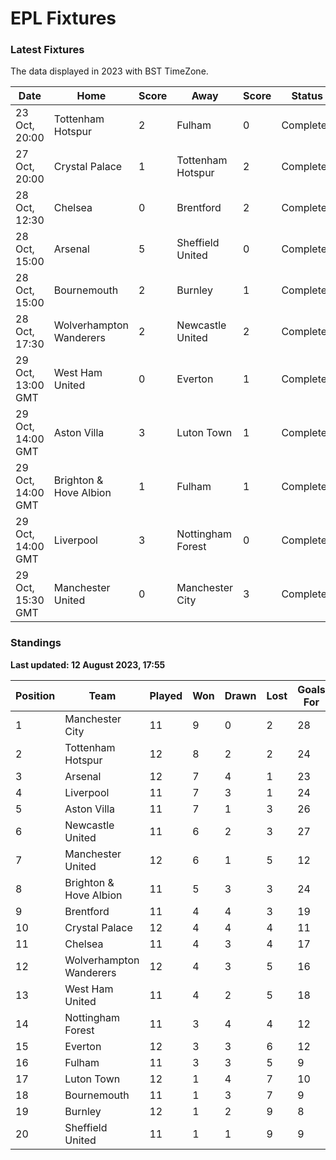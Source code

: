 # EPL Fixtures

### Latest Fixtures

The data displayed in 2023 with BST TimeZone.

<!-- START_TABLE -->
| Date | Home | Score | Away | Score | Status |
|-------------|--------|--------------|--------|--------------|--------|
| 23 Oct, 20:00 | Tottenham Hotspur | 2 | Fulham | 0 | Completed |
| 27 Oct, 20:00 | Crystal Palace | 1 | Tottenham Hotspur | 2 | Completed |
| 28 Oct, 12:30 | Chelsea | 0 | Brentford | 2 | Completed |
| 28 Oct, 15:00 | Arsenal | 5 | Sheffield United | 0 | Completed |
| 28 Oct, 15:00 | Bournemouth | 2 | Burnley | 1 | Completed |
| 28 Oct, 17:30 | Wolverhampton Wanderers | 2 | Newcastle United | 2 | Completed |
| 29 Oct, 13:00 GMT | West Ham United | 0 | Everton | 1 | Completed |
| 29 Oct, 14:00 GMT | Aston Villa | 3 | Luton Town | 1 | Completed |
| 29 Oct, 14:00 GMT | Brighton & Hove Albion | 1 | Fulham | 1 | Completed |
| 29 Oct, 14:00 GMT | Liverpool | 3 | Nottingham Forest | 0 | Completed |
| 29 Oct, 15:30 GMT | Manchester United | 0 | Manchester City | 3 | Completed |
<!-- END_TABLE -->

### Standings

**Last updated: 12 August 2023, 17:55**

<!-- START_STANDINGS -->
| Position | Team | Played | Won | Drawn | Lost | Goals For | Goals Against | Goal Difference | Points |
|----------|------|--------|-----|-------|------|-----------|---------------|-----------------|--------|
| 1 | Manchester City | 11 | 9 | 0 | 2 | 28 | 8 | 20 | 27 |
| 2 | Tottenham Hotspur | 12 | 8 | 2 | 2 | 24 | 15 | 9 | 26 |
| 3 | Arsenal | 12 | 7 | 4 | 1 | 23 | 9 | 14 | 25 |
| 4 | Liverpool | 11 | 7 | 3 | 1 | 24 | 10 | 14 | 24 |
| 5 | Aston Villa | 11 | 7 | 1 | 3 | 26 | 16 | 10 | 22 |
| 6 | Newcastle United | 11 | 6 | 2 | 3 | 27 | 11 | 16 | 20 |
| 7 | Manchester United | 12 | 6 | 1 | 5 | 12 | 16 | -4 | 19 |
| 8 | Brighton & Hove Albion | 11 | 5 | 3 | 3 | 24 | 20 | 4 | 18 |
| 9 | Brentford | 11 | 4 | 4 | 3 | 19 | 14 | 5 | 16 |
| 10 | Crystal Palace | 12 | 4 | 4 | 4 | 11 | 14 | -3 | 16 |
| 11 | Chelsea | 11 | 4 | 3 | 4 | 17 | 12 | 5 | 15 |
| 12 | Wolverhampton Wanderers | 12 | 4 | 3 | 5 | 16 | 20 | -4 | 15 |
| 13 | West Ham United | 11 | 4 | 2 | 5 | 18 | 20 | -2 | 14 |
| 14 | Nottingham Forest | 11 | 3 | 4 | 4 | 12 | 15 | -3 | 13 |
| 15 | Everton | 12 | 3 | 3 | 6 | 12 | 16 | -4 | 12 |
| 16 | Fulham | 11 | 3 | 3 | 5 | 9 | 17 | -8 | 12 |
| 17 | Luton Town | 12 | 1 | 4 | 7 | 10 | 21 | -11 | 7 |
| 18 | Bournemouth | 11 | 1 | 3 | 7 | 9 | 27 | -18 | 6 |
| 19 | Burnley | 12 | 1 | 2 | 9 | 8 | 27 | -19 | 5 |
| 20 | Sheffield United | 11 | 1 | 1 | 9 | 9 | 30 | -21 | 4 |
<!-- END_STANDINGS -->
